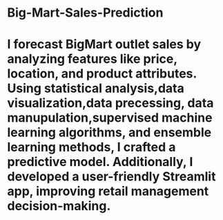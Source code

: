# Big-Mart-Sales-Prediction
# I forecast BigMart outlet sales by analyzing features like price, location, and product attributes. Using statistical analysis,data visualization,data precessing, data manupulation,supervised machine learning algorithms, and ensemble learning methods, I crafted a predictive model. Additionally, I developed a user-friendly Streamlit app, improving retail management decision-making.
